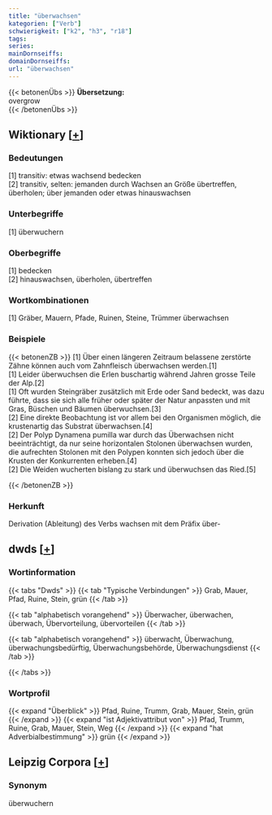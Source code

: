 ```yaml
---
title: "überwachsen"
kategorien: ["Verb"]
schwierigkeit: ["k2", "h3", "r18"]
tags:
series:
mainDornseiffs:
domainDornseiffs:
url: "überwachsen"
---
```


{{< betonenÜbs >}}
**Übersetzung:**  
overgrow  
{{< /betonenÜbs >}}

## Wiktionary [[+](https://de.wiktionary.org/wiki/überwachsen)]

### Bedeutungen
[1] transitiv: etwas wachsend bedecken  
[2] transitiv, selten: jemanden durch Wachsen an Größe übertreffen, überholen; über jemanden oder etwas hinauswachsen  

### Unterbegriffe
[1] überwuchern  

### Oberbegriffe
[1] bedecken  
[2] hinauswachsen, überholen, übertreffen  

### Wortkombinationen
[1] Gräber, Mauern, Pfade, Ruinen, Steine, Trümmer überwachsen  

### Beispiele
{{< betonenZB >}}
[1] Über einen längeren Zeitraum belassene zerstörte Zähne können auch vom Zahnfleisch überwachsen werden.[1]  
[1] Leider überwuchsen die Erlen buschartig während Jahren grosse Teile der Alp.[2]  
[1] Oft wurden Steingräber zusätzlich mit Erde oder Sand bedeckt, was dazu führte, dass sie sich alle früher oder später der Natur anpassten und mit Gras, Büschen und Bäumen überwuchsen.[3]  
[2] Eine direkte Beobachtung ist vor allem bei den Organismen möglich, die krustenartig das Substrat überwachsen.[4]  
[2] Der Polyp Dynamena pumilla war durch das Überwachsen nicht beeinträchtigt, da nur seine horizontalen Stolonen überwachsen wurden, die aufrechten Stolonen mit den Polypen konnten sich jedoch über die Krusten der Konkurrenten erheben.[4]  
[2] Die Weiden wucherten bislang zu stark und überwuchsen das Ried.[5]  

{{< /betonenZB >}}
### Herkunft
Derivation (Ableitung) des Verbs wachsen mit dem Präfix über-  



## dwds [[+](https://www.dwds.de/wb/überwachsen)]

### Wortinformation
{{< tabs "Dwds" >}}
{{< tab "Typische Verbindungen" >}}
Grab, Mauer, Pfad, Ruine, Stein, grün
{{< /tab >}}

{{< tab "alphabetisch vorangehend" >}}
Überwacher, überwachen, überwach, Übervorteilung, übervorteilen
{{< /tab >}}

{{< tab "alphabetisch vorangehend" >}}
überwacht, Überwachung, überwachungsbedürftig, Überwachungsbehörde, Überwachungsdienst
{{< /tab >}}

{{< /tabs >}}

### Wortprofil
{{< expand "Überblick" >}} Pfad, Ruine, Trumm, Grab, Mauer, Stein, grün {{< /expand >}}
{{< expand "ist Adjektivattribut von" >}} Pfad, Trumm, Ruine, Grab, Mauer, Stein, Weg {{< /expand >}}
{{< expand "hat Adverbialbestimmung" >}} grün {{< /expand >}}

## Leipzig Corpora [[+](https://corpora.uni-leipzig.de/en/res?word=überwachsen&corpusId=deu_newscrawl-public_2018)]


### Synonym
überwuchern

